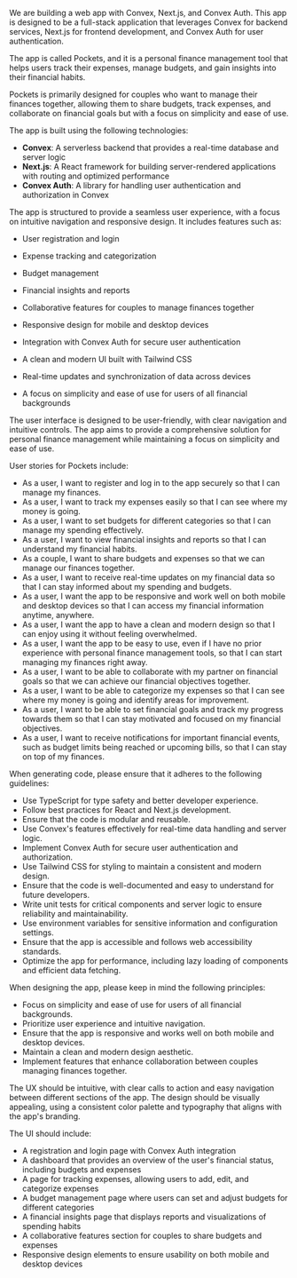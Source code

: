 We are building a web app with Convex, Next.js, and Convex Auth. This app is designed to be a full-stack application that leverages Convex for backend services, Next.js for frontend development, and Convex Auth for user authentication.

The app is called Pockets, and it is a personal finance management tool that helps users track their expenses, manage budgets, and gain insights into their financial habits.

Pockets is primarily designed for couples who want to manage their finances together, allowing them to share budgets, track expenses, and collaborate on financial goals but with a focus on simplicity and ease of use.

The app is built using the following technologies:

- **Convex**: A serverless backend that provides a real-time database and server logic
- **Next.js**: A React framework for building server-rendered applications with routing and optimized performance
- **Convex Auth**: A library for handling user authentication and authorization in Convex

The app is structured to provide a seamless user experience, with a focus on intuitive navigation and responsive design. It includes features such as:

- User registration and login
- Expense tracking and categorization
- Budget management
- Financial insights and reports

- Collaborative features for couples to manage finances together
- Responsive design for mobile and desktop devices
- Integration with Convex Auth for secure user authentication
- A clean and modern UI built with Tailwind CSS
- Real-time updates and synchronization of data across devices
- A focus on simplicity and ease of use for users of all financial backgrounds

The user interface is designed to be user-friendly, with clear navigation and intuitive controls. The app aims to provide a comprehensive solution for personal finance management while maintaining a focus on simplicity and ease of use.

User stories for Pockets include:

- As a user, I want to register and log in to the app securely so that I can manage my finances.
- As a user, I want to track my expenses easily so that I can see where my money is going.
- As a user, I want to set budgets for different categories so that I can manage my spending effectively.
- As a user, I want to view financial insights and reports so that I can understand my financial habits.
- As a couple, I want to share budgets and expenses so that we can manage our finances together.
- As a user, I want to receive real-time updates on my financial data so that I can stay informed about my spending and budgets.
- As a user, I want the app to be responsive and work well on both mobile and desktop devices so that I can access my financial information anytime, anywhere.
- As a user, I want the app to have a clean and modern design so that I can enjoy using it without feeling overwhelmed.
- As a user, I want the app to be easy to use, even if I have no prior experience with personal finance management tools, so that I can start managing my finances right away.
- As a user, I want to be able to collaborate with my partner on financial goals so that we can achieve our financial objectives together.
- As a user, I want to be able to categorize my expenses so that I can see where my money is going and identify areas for improvement.
- As a user, I want to be able to set financial goals and track my progress towards them so that I can stay motivated and focused on my financial objectives.
- As a user, I want to receive notifications for important financial events, such as budget limits being reached or upcoming bills, so that I can stay on top of my finances.

When generating code, please ensure that it adheres to the following guidelines:

- Use TypeScript for type safety and better developer experience.
- Follow best practices for React and Next.js development.
- Ensure that the code is modular and reusable.
- Use Convex's features effectively for real-time data handling and server logic.
- Implement Convex Auth for secure user authentication and authorization.
- Use Tailwind CSS for styling to maintain a consistent and modern design.
- Ensure that the code is well-documented and easy to understand for future developers.
- Write unit tests for critical components and server logic to ensure reliability and maintainability.
- Use environment variables for sensitive information and configuration settings.
- Ensure that the app is accessible and follows web accessibility standards.
- Optimize the app for performance, including lazy loading of components and efficient data fetching.

When designing the app, please keep in mind the following principles:

- Focus on simplicity and ease of use for users of all financial backgrounds.
- Prioritize user experience and intuitive navigation.
- Ensure that the app is responsive and works well on both mobile and desktop devices.
- Maintain a clean and modern design aesthetic.
- Implement features that enhance collaboration between couples managing finances together.

The UX should be intuitive, with clear calls to action and easy navigation between different sections of the app. The design should be visually appealing, using a consistent color palette and typography that aligns with the app's branding.

The UI should include:

- A registration and login page with Convex Auth integration
- A dashboard that provides an overview of the user's financial status, including budgets and expenses
- A page for tracking expenses, allowing users to add, edit, and categorize expenses
- A budget management page where users can set and adjust budgets for different categories
- A financial insights page that displays reports and visualizations of spending habits
- A collaborative features section for couples to share budgets and expenses
- Responsive design elements to ensure usability on both mobile and desktop devices
